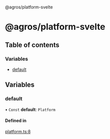 @agros/platform-svelte

# @agros/platform-svelte

## Table of contents

### Variables

- [default](index.md#default)

## Variables

### <a id="default" name="default"></a> default

• `Const` **default**: `Platform`

#### Defined in

[platform.ts:8](https://github.com/agrosjs/agros/blob/98583ae/packages/agros-platform-svelte/src/platform.ts#L8)
